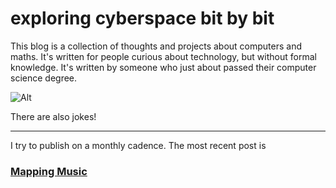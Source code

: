 # exploring cyberspace bit by bit

This blog is a collection of thoughts and projects about computers and maths. It's written for people curious about technology, but without formal knowledge. It's written by someone who just about passed their computer science degree. 

![Alt](/pictures/hello_world_dark.svg#center)

There are also jokes!

---

I try to publish on a monthly cadence. The most recent post is

### [Mapping Music](adpblg.co.uk/post/mapping-music)

